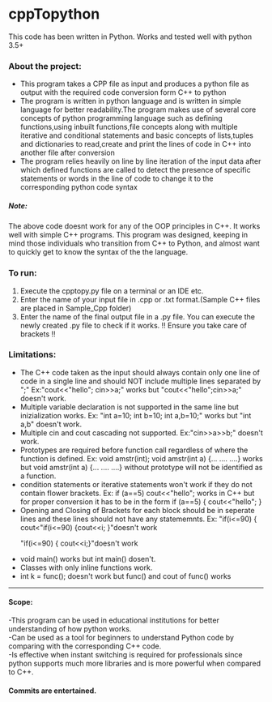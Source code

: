 # cppTopython
This code has been written in Python. Works and tested well with python 3.5+<br>



### About the project:
<ul>
   <li>This program takes a CPP file as input and produces a python file as output with the required code conversion form C++ to python</li>
   <li>The program is written in python language and is written in simple language for better readability.The program makes use of several core concepts of python programming language such as defining functions,using inbuilt functions,file concepts along with multiple iterative and conditional statements and basic concepts of lists,tuples and dictionaries to read,create and print the lines of code in C++ into another  file after conversion</li>
   <li>The program relies heavily on line by line iteration of the input data after which defined functions are called to detect the presence  of specific statements or words in the line of code to change it to the corresponding python code syntax</li>
</ul>



##### Note: 
The above code doesnt work for any of the OOP principles in C++. It works well with simple C++ programs.
This program was designed, keeping in mind those individuals who transition from C++ to Python, and almost want to quickly get to  know the syntax of the the language.


###  To run:<br>
1. Execute the cpptopy.py file on a terminal or an IDE etc.
2. Enter the name of your input file in .cpp or .txt format.(Sample C++ files are placed in Sample_Cpp folder)
3. Enter the name of the final output file in a .py file. You can execute the newly created .py file to check if it works.
!! Ensure you take care of brackets !!

### Limitations:
<ul>
   <li>The C++ code taken as the input should always contain only one line of code in a single line and should NOT include multiple lines separated by  ";" 
Ex:"cout<<"hello";
   cin>>a;" works
but "cout<<"hello";cin>>a;" doesn't work.</li>
   <li>Multiple variable declaration is not supported in the same line but inizialization works.
Ex:
"int a=10;
 int b=10; 
 int a,b=10;" works
but "int a,b" doesn't work.</li>
   <li>Multiple cin and cout cascading not supported.
Ex:"cin>>a>>b;" doesn't work.
</li>
   <li>Prototypes are required before function call regardless of where the function is defined.
Ex:
void amstr(int);
void amstr(int a)
{...
....
....}
works but
void amstr(int a)
{...
....
....}
without prototype will not be identified as a function.</li>
   <li>condition statements or iterative statements won't work if they do not contain flower brackets.
Ex:
if (a==5)
cout<<"hello";
works in C++ but for proper conversion it has to be in the form
if (a==5)
{
cout<<"hello";
}</li>
   <li>Opening and Closing of Brackets for each block should be in seperate lines and these lines should not have any statememnts.
Ex:
"if(i<=90)
{
cout<<i;
}"works
"if(i<=90)
{cout<<i;}"doesn't work

"if(i<=90)
{cout<<i;
}"doesn't work


"if(i<=90)
{
cout<<i;}"doesn't work</li>
   <li>void main() works but int main() dosen't.</li>
   <li>Classes with only inline functions work. </li>
   <li>  int k = func(); doesn't work but func() and cout of func() works</li>
  
   </ul>

___________________________________________________________________________________________________________________________________
#### Scope:
-This program can be used in educational institutions for better understanding of how python works.<br>
-Can be used as a tool for beginners to understand Python code by comparing with the corresponding C++ code.<br>
-Is effective when instant switching is required for professionals since python supports much more libraries and is more powerful when compared to C++.

#### Commits are entertained.
